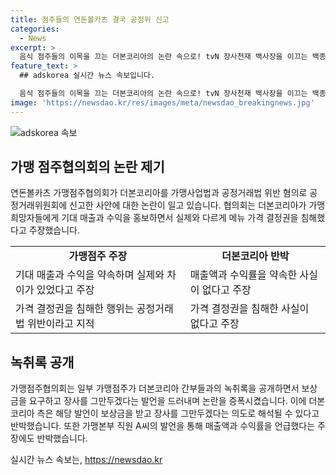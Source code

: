 ```yaml
---
title: 점주들의 연돈볼카츠 결국 공정위 신고
categories:
  - News
excerpt: >
  음식 점주들의 이목을 끄는 더본코리아의 논란 속으로! tvN 장사천재 백사장을 이끄는 백종원씨의 더본코리아에 가맹점주협의회가 불만 제기. 협의회는 더본코리아를 가맹사업법과 공정거래법 위반 혐의로 공정위에 신고. 가격 결정권 침해와 기대 매출, 수익률 약속 등을 주장. 녹취록 공개로 문제 부각. 더본코리아는 약속 사실 부인하며 논란 진화 주목!
feature_text: >
  ## adskorea 실시간 뉴스 속보입니다.

  음식 점주들의 이목을 끄는 더본코리아의 논란 속으로! tvN 장사천재 백사장을 이끄는 백종원씨의 더본코리아에 가맹점주협의회가 불만 제기. 협의회는 더본코리아를 가맹사업법과 공정거래법 위반 혐의로 공정위에 신고. 가격 결정권 침해와 기대 매출, 수익률 약속 등을 주장. 녹취록 공개로 문제 부각. 더본코리아는 약속 사실 부인하며 논란 진화 주목!
image: 'https://newsdao.kr/res/images/meta/newsdao_breakingnews.jpg'
---
```


<p><img src="https://newsdao.kr/res/images/meta/newsdao_breakingnews.jpg" alt="adskorea 속보" /></p>

<h2 data-ke-size="size26">가맹 점주협의회의 논란 제기</h2>

<p data-ke-size="size16">연돈볼카츠 가맹점주협의회가 더본코리아를 가맹사업법과 공정거래법 위반 혐의로 공정거래위원회에 신고한 사안에 대한 논란이 일고 있습니다. 협의회는 더본코리아가 가맹 희망자들에게 기대 매출과 수익을 홍보하면서 실제와 다르게 메뉴 가격 결정권을 침해했다고 주장했습니다.</p>

<table>
  <tr>
    <td style="text-align: center; height: 17px;"><b>가맹점주 주장</b></td>
    <td style="text-align: center; height: 17px;"><b>더본코리아 반박</b></td>
  </tr>
  <tr>
    <td>기대 매출과 수익을 약속하며 실제와 차이가 있었다고 주장</td>
    <td>매출액과 수익률을 약속한 사실이 없다고 주장</td>
  </tr>
  <tr>
    <td>가격 결정권을 침해한 행위는 공정거래법 위반이라고 지적</td>
    <td>가격 결정권을 침해한 사실이 없다고 주장</td>
  </tr>
</table>

<h2 data-ke-size="size26">녹취록 공개</h2>

<p data-ke-size="size16">가맹점주협의회는 일부 가맹점주가 더본코리아 간부들과의 녹취록을 공개하면서 보상금을 요구하고 장사를 그만두겠다는 발언을 드러내며 논란을 증폭시켰습니다. 이에 더본코리아 측은 해당 발언이 보상금을 받고 장사를 그만두겠다는 의도로 해석될 수 있다고 반박했습니다. 또한 가맹본부 직원 A씨의 발언을 통해 매출액과 수익률을 언급했다는 주장에도 반박했습니다.</p>
실시간 뉴스 속보는, <a href="https://newsdao.kr" rel="dofollow">https://newsdao.kr</a>



